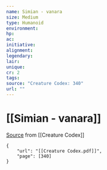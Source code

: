 ```yaml
---
name: Simian - vanara
size: Medium
type: Humanoid
environment: 
hp: 
ac: 
initiative: 
alignment: 
legendary: 
lair: 
unique: 
cr: 2
tags: 
source: "Creature Codex: 340"
url: ""
---
```

# [[Simian - vanara]]

[Source](zotero://open-pdf/library/items/NTNKJRHG?page=340) from [[Creature Codex]]

```pdf
{
	"url": "[[Creature Codex.pdf]]",
	"page": [340]
}
```

